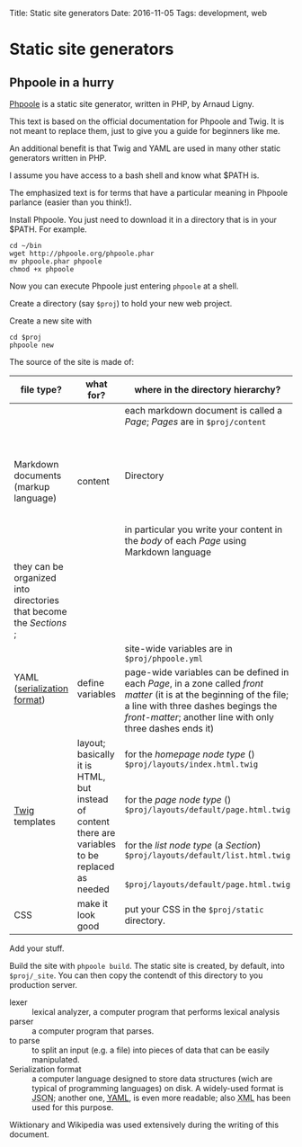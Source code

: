 
Title: Static site generators
Date: 2016-11-05
Tags: development, web


# Static site generators

## Phpoole in a hurry

[Phpoole](http://phpoole.org) is a static site generator, written in PHP, by Arnaud Ligny.

This text is based on the official documentation for Phpoole and Twig. It is not meant to replace them, just to give you a guide for beginners like me.

An additional benefit is that Twig and YAML are used in many other static generators written in PHP.

I assume you have access to a bash shell and know what $PATH is.

The emphasized text is for terms that have a particular meaning in Phpoole parlance (easier than you think!).

Install Phpoole. You just need to download it in a directory that is in your $PATH. For example.

```
cd ~/bin
wget http://phpoole.org/phpoole.phar
mv phpoole.phar phpoole
chmod +x phpoole
```

Now you can execute Phpoole just entering `phpoole` at a shell.

Create a directory (say `$proj`) to hold your new web project.

Create a new site with

```
cd $proj
phpoole new
```

The source of the site is made of:

<table>
  <thead>
    <tr>
    <th>file type?</th>
    <th>what for?</th>
    <th>where in the directory hierarchy?</th>
    </tr>
  </thead>
  <tbody>
    <tr>
      <td rowspan="3">Markdown documents (markup language)</td>
      <td rowspan="3">content</td>
      <td rowspan="1">each markdown document is called a <em>Page</em>; <em>Pages</em> are in <code>$proj/content</code> </td>
    </tr>
    <tr>
      <td>Directory</td>
      <td>define a <em>Section</em> of the site (for example a section can be Blog, another MyProjects)</td>
      <td>in <code>$proj/content</code></td>
    </tr>
    <tr>
      <td>in particular you write your content in the <em>body</em> of each <em>Page</em> using Markdown language</td>
    </tr>
    <tr><td>they can be organized into directories that become the <em>Sections</em> ; </td></tr>
    <tr>
      <td rowspan="2">YAML (<a href="#serialization">serialization format</a>)</td>
      <td rowspan="2">define variables</td>
      <td rowspan="1">site-wide variables are in <code>$proj/phpoole.yml</code></td>
    </tr>
    <tr>
    <td rowspan="1">page-wide variables can be defined in each <em>Page</em>, in a zone called <em>front matter</em> (it is at the beginning of the file; a line with three dashes begings the <em>front-matter</em>; another line with only three dashes ends it)</td>
    </tr>
    <tr>
      <td rowspan="4"><a href="http://twig.sensiolabs.org/">Twig</a> templates</td>
      <td rowspan="4">layout; basically it is HTML, but instead of content there are variables to be replaced as needed</td>
      <td rowspan="1">for the <em>homepage node type</em> () <code>$proj/layouts/index.html.twig</code></td>
    </tr>
    <tr>
      <td>for the <em>page node type</em> () <code>$proj/layouts/default/page.html.twig</code></td>
    </tr>
    <tr>
      <td>for the <em>list node type</em> (a <em>Section</em>) <code>$proj/layouts/default/list.html.twig</code></td>
    </tr>
    <tr>
      <td><code>$proj/layouts/default/page.html.twig</code></td>
    </tr>
    <tr>
      <td rowspan="1">CSS</td>
      <td rowspan="1">make it look good</td>
      <td rowspan="1">put your CSS in the <code>$proj/static</code> directory.</td>
    </tr>
  </tbody>
</table>

Add your stuff.

Build the site with `phpoole build`. The static site is created, by default, into `$proj/_site`. You can then copy the contendt of this directory to you production server.

<aside>

<dl> <!--Description List-->
  <dt><!--Description Term aka the term to be defined-->lexer</dt>
  <dd><!--Description Definition aka the explanation-->
  lexical analyzer, a computer program that performs lexical analysis
  </dd>
  <dt>parser</dt><dd>a computer program that parses.</dd>
  <dt>to parse</dt>
  <dd>to split an input (e.g. a file) <!--from latin exempli gratia--> into pieces of data that can be easily manipulated.</dd>
  <dt><a id="serialization">Serialization format</a></dt>
  <dd>
   a computer language designed to store  data structures (wich are typical of programming languages) on disk. A widely-used format is <abbr title="JavaScript Object Notation">JSON</abbr>; another one, <a href="www.yaml.org/spec/1.2/spec.html"><abbr title="YAML Ain’t Markup Language">YAML</abbr></a>, is even more readable; also <abbr title="eXtensible Markup Language">XML</abbr> has been used for this purpose.</dd>
</dl>

<aside>Wiktionary and Wikipedia was used extensively during the writing of this document.</aside>
